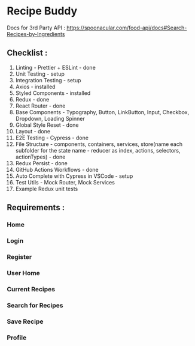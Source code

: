 # Recipe Buddy

Docs for 3rd Party API : https://spoonacular.com/food-api/docs#Search-Recipes-by-Ingredients

## Checklist :

1. Linting - Prettier + ESLint - done
2. Unit Testing - setup
3. Integration Testing - setup
4. Axios - installed
5. Styled Components - installed
6. Redux - done
7. React Router - done
8. Base Components - Typography, Button, LinkButton, Input, Checkbox, Dropdown, Loading Spinner
9. Global Style Reset - done
10. Layout - done
11. E2E Testing - Cypress - done
12. File Structure - components, containers, services, store(name each subfolder for the state name - reducer as index, actions, selectors, actionTypes) - done
13. Redux Persist - done
14. GitHub Actions Workflows - done
15. Auto Complete with Cypress in VSCode - setup
16. Test Utils - Mock Router, Mock Services
17. Example Redux unit tests

## Requirements :

### Home

### Login

### Register

### User Home

### Current Recipes

### Search for Recipes

### Save Recipe

### Profile
